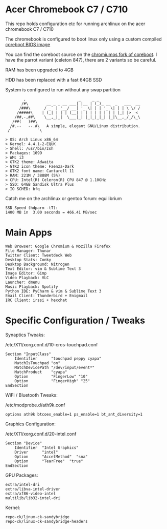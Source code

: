 Acer Chromebook C7 / C710
=========================

This repo holds configuration etc for running archlinux on the acer chromebook
C7 / C710

The chromebook is configured to boot linux only using a custom compiled [coreboot BIOS image](http://www.coreboot.org/Welcome_to_coreboot)

You can find the coreboot source on the [chromiumos fork of coreboot](https://chromium.googlesource.com/chromiumos/third_party/coreboot).
I have the parrot variant (celeton 847), there are 2 variants so be careful.

RAM has been upgraded to 4GB

HDD has been replaced with a fast 64GB SSD

System is configured to run without any swap partition


            ,                       _     _ _
           /#\        __ _ _ __ ___| |__ | (_)_ __  _   ___  __
          /###\      / _` | '__/ __| '_ \| | | '_ \| | | \ \/ /
         /#####\    | (_| | | | (__| | | | | | | | | |_| |>  <
        /##,-,##\    \__,_|_|  \___|_| |_|_|_|_| |_|\__,_/_/\_\
       /##(   )##\
      /#.--   --.#\   A simple, elegant GNU/Linux distribution.
     /`           `\

    > OS: Arch Linux x86_64
    > Kernel: 4.4.1-2-EQUK
    > Shell: /usr/bin/zsh
    > Packages: 1099
    > WM: i3
    > GTK2 theme: Adwaita
    > GTK2 icon theme: Faenza-Dark
    > GTK2 font name: Cantarell 11
    > RAM: 221M / 3888M (5%)
    > CPU: Intel(R) Celeron(R) CPU 847 @ 1.10GHz
    > SSD: 64GB Sandisk Ultra Plus
    > IO SCHED: bfq


Catch me on the archlinux or gentoo forum: equilibrium

	SSD Speed (hdparm -tT):
	1400 MB in  3.00 seconds = 466.41 MB/sec


Main Apps
=========

    Web Browser: Google Chromium & Mozilla Firefox
    File Manager: Thunar
    Twitter Client: Tweetdeck Web
    Desktop Stats: Conky
    Desktop Background: Nitrogen
    Text Editor: vim & Sublime Text 3
    Image Editor: Gimp
    Video Playback: VLC
    Launcher: dmenu
    Music Playback: Spotify
    Python IDE: PyCharm & vim & Sublime Text 3
    Email Client: Thunderbird + Enigmail
    IRC Client: irssi + hexchat


Specific Configuration / Tweaks
===============================

Synaptics Tweaks:

/etc/X11/xorg.conf.d/10-cros-touchpad.conf

    Section "InputClass"
        Identifier      "touchpad peppy cyapa"
        MatchIsTouchpad "on"
        MatchDevicePath "/dev/input/event*"
        MatchProduct    "cyapa"
        Option          "FingerLow" "10"
        Option          "FingerHigh" "25"
    EndSection

WiFi / Bluetooth Tweaks:

/etc/modprobe.d/ath9k.conf

    options ath9k btcoex_enable=1 ps_enable=1 bt_ant_diversity=1

Graphics Configuration:

/etc/X11/xorg.conf.d/20-intel.conf

    Section "Device"
        Identifier  "Intel Graphics"
        Driver      "intel"
        Option      "AccelMethod"  "sna"
        Option      "TearFree"  "true"
    EndSection

GPU Packages:

    extra/intel-dri
    extra/libva-intel-driver
    extra/xf86-video-intel
    multilib/lib32-intel-dri

Kernel:

    repo-ck/linux-ck-sandybridge
    repo-ck/linux-ck-sandybridge-headers
